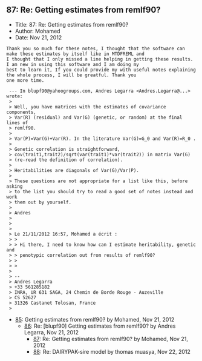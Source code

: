 ## 87: Re: Getting estimates from remlf90?

- Title: 87: Re: Getting estimates from remlf90?
- Author: Mohamed
- Date: Nov 21, 2012

```
Thank you so much for these notes, I thought that the software can make these estimates by itself like in MTDFREML and
I thought that I only missed a line helping in getting these results. I am new in using this software and I am doing my
best to learn it, If you could provide my with useful notes explaining the whole process, I will be greatful. Thank you
one more time. 

 --- In blupf90@yahoogroups.com, Andres Legarra <Andres.Legarra@...> wrote:
 >
 > Well, you have matrices with the estimates of covariance components, 
 > Var(R) (residual) and Var(G) (genetic, or random) at the final lines of 
 > remlf90.
 > 
 > Var(P)=Var(G)+Var(R). In the literature Var(G)=G_0 and Var(R)=R_0 .
 > 
 > Genetic correlation is straightforward, 
 > cov(trait1,trait2)/sqrt(var(trait1)*var(trait2)) in matrix Var(G) 
 > (re-read the definition of correlation).
 > 
 > Heritabilities are diagonals of Var(G)/Var(P).
 > 
 > These questions are not appropriate for a list like this, before asking 
 > to the list you should try to read a good set of notes instead and work 
 > them out by yourself.
 > 
 > Andres
 > 
 > 
 > 
 > Le 21/11/2012 16:57, Mohamed a écrit :
 > >
 > > Hi there, I need to know how can I estimate heritability, genetic and 
 > > penotypic correlation out from results of remlf90?
 > >
 > > 
 > 
 > -- 
 > Andres Legarra
 > +33 561285182
 > INRA, UR 631 SAGA, 24 Chemin de Borde Rouge - Auzeville
 > CS 52627
 > 31326 Castanet Tolosan, France
 > 
```

- [85](0085.md): Getting estimates from remlf90? by Mohamed, Nov 21, 2012
    - [86](0086.md): Re: [blupf90] Getting estimates from remlf90? by Andres Legarra, Nov 21, 2012
        - [87](0087.md): Re: Getting estimates from remlf90? by Mohamed, Nov 21, 2012
        - [88](0088.md): Re: DAIRYPAK-sire model by thomas muasya, Nov 22, 2012
